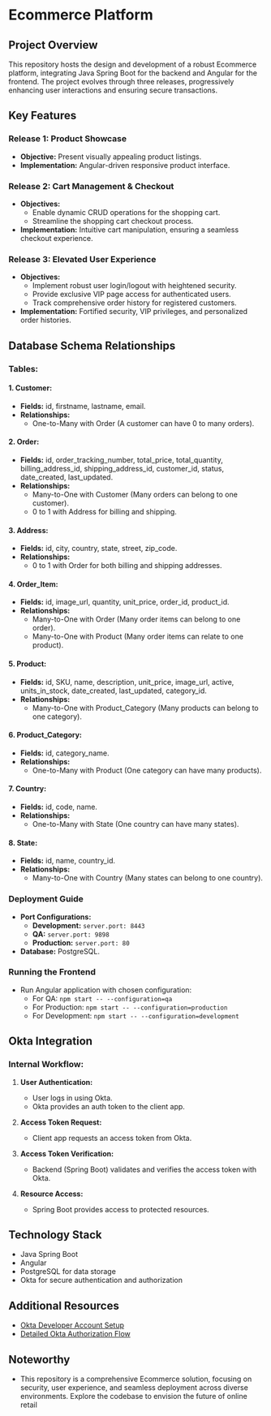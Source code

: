 # Ecommerce Platform

## Project Overview
This repository hosts the design and development of a robust Ecommerce platform, integrating Java Spring Boot for the backend and Angular for the frontend. The project evolves through three releases, progressively enhancing user interactions and ensuring secure transactions.

## Key Features

### Release 1: Product Showcase
- **Objective:** Present visually appealing product listings.
- **Implementation:** Angular-driven responsive product interface.

### Release 2: Cart Management & Checkout
- **Objectives:**
  - Enable dynamic CRUD operations for the shopping cart.
  - Streamline the shopping cart checkout process.
- **Implementation:** Intuitive cart manipulation, ensuring a seamless checkout experience.

### Release 3: Elevated User Experience
- **Objectives:**
  - Implement robust user login/logout with heightened security.
  - Provide exclusive VIP page access for authenticated users.
  - Track comprehensive order history for registered customers.
- **Implementation:** Fortified security, VIP privileges, and personalized order histories.

## Database Schema Relationships

### Tables:

#### 1. Customer:
- **Fields:** id, firstname, lastname, email.
- **Relationships:**
  - One-to-Many with Order (A customer can have 0 to many orders).

#### 2. Order:
- **Fields:** id, order_tracking_number, total_price, total_quantity, billing_address_id, shipping_address_id, customer_id, status, date_created, last_updated.
- **Relationships:**
  - Many-to-One with Customer (Many orders can belong to one customer).
  - 0 to 1 with Address for billing and shipping.

#### 3. Address:
- **Fields:** id, city, country, state, street, zip_code.
- **Relationships:**
  - 0 to 1 with Order for both billing and shipping addresses.

#### 4. Order_Item:
- **Fields:** id, image_url, quantity, unit_price, order_id, product_id.
- **Relationships:**
  - Many-to-One with Order (Many order items can belong to one order).
  - Many-to-One with Product (Many order items can relate to one product).

#### 5. Product:
- **Fields:** id, SKU, name, description, unit_price, image_url, active, units_in_stock, date_created, last_updated, category_id.
- **Relationships:**
  - Many-to-One with Product_Category (Many products can belong to one category).

#### 6. Product_Category:
- **Fields:** id, category_name.
- **Relationships:**
  - One-to-Many with Product (One category can have many products).

#### 7. Country:
- **Fields:** id, code, name.
- **Relationships:**
  - One-to-Many with State (One country can have many states).

#### 8. State:
- **Fields:** id, name, country_id.
- **Relationships:**
  - Many-to-One with Country (Many states can belong to one country).

### Deployment Guide
- **Port Configurations:**
  - **Development:** `server.port: 8443`
  - **QA:** `server.port: 9898`
  - **Production:** `server.port: 80`
- **Database:** PostgreSQL.

### Running the Frontend
- Run Angular application with chosen configuration:
  - For QA: `npm start -- --configuration=qa`
  - For Production: `npm start -- --configuration=production`
  - For Development: `npm start -- --configuration=development`

## Okta Integration

### Internal Workflow:
1. **User Authentication:**
   - User logs in using Okta.
   - Okta provides an auth token to the client app.

2. **Access Token Request:**
   - Client app requests an access token from Okta.

3. **Access Token Verification:**
   - Backend (Spring Boot) validates and verifies the access token with Okta.

4. **Resource Access:**
   - Spring Boot provides access to protected resources.

## Technology Stack
- Java Spring Boot
- Angular
- PostgreSQL for data storage
- Okta for secure authentication and authorization

## Additional Resources
- [Okta Developer Account Setup](https://developer.okta.com/signup/)
- [Detailed Okta Authorization Flow](https://github.com/darbyluv2code/fullstack-angular-and-springboot/blob/master/bonus-content/secure-https-communication/openssl-setup.md)

## Noteworthy
- This repository is a comprehensive Ecommerce solution, focusing on security, user experience, and seamless deployment across diverse environments. Explore the codebase to envision the future of online retail
